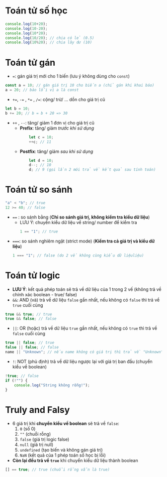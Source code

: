 # Toán tử số học 
```js
console.log(10+20);
console.log(10-20);
console.log(10*20);
console.log(10/20); // chia có lẻ (0.5)
console.log(10%20); // chia lây dư (10)
```

# Toán tử gán
- `=`: gán giá trị mới cho 1 biến (lưu ý không dùng cho `const`)
```js 
const a = 10; // gán giá trị 10 cho biến a (chỉ gán khi khai báo)
a = 20; // báo lỗi vì a là const
```
- `+=`, `-=` , `*=` , `/=`: cộng/ trừ/ ... dồn cho giá trị cũ 
```js
let b = 10;
b += 20; // b = b + 20 => 30
```
- `++` , `--`: tăng/ giảm 1 đơn vị cho giá trị cũ
    - **Prefix**: tăng/ giảm *trước khi sử dụng* 
        ```js 
            let c = 10;
            ++c; // 11
        ```
    - **Postfix**: tăng/ giảm *sau khi sử dụng*
        ```js
            let d = 10;
            d--; // 10
            d; // 9 (gọi lần 2 mới trả về kết quả sau tính toán)
        ```

# Toán tử so sánh
```js
"a" < "b"; // true
12 >= 40; // false
```
- `==` : so sánh bằng (**Chỉ so sánh giá trị, không kiểm tra kiểu dữ liệu**)
  - LƯU Ý: chuyển kiểu dữ liệu về string/ number để kiểm tra
    ```js
    1 == "1"; // true
    ```
- `===`: so sánh nghiêm ngặt (strict mode) (**Kiểm tra cả giá trị và kiểu dữ liệu**)
    ```js
    1 === "1"; // false (do 2 vế không cùng kiểu dữ liệuliệu)
    ```

# Toán tử logic
- **LƯU Ý**: kết quả phép toán sẽ trả về dữ liệu của 1 trong 2 vế (không trả về chính xác boolean - true/ false)
- `&&`: AND (và) trả về dữ liệu `false` gần nhất, nếu không có `false` thì trả về `true` cuối cùng
```js
true && true; // true
true && false; // false
```
- `||`: OR (hoặc) trả về dữ liệu `true` gần nhất, nếu không có `true` thì trả về `false` cuối cùng
```js
true || false; // true
false || false; // false
name || "Unknown"; // nếu name không có giá trị thì trả về "Unknown"
```
- `!`: NOT (phủ định) trả về dữ liệu ngược lại với giá trị ban đầu (chuyển kiểu về boolean)
```js
!true; // false
if (!"") {
    console.log("String không rỗng!");
}
```
# Truly and Falsy
- 6 giá trị khi **chuyển kiểu về boolean** sẽ trả về `false`:
    1. `0` (số 0)
    2. `""` (chuỗi rỗng)
    3. `false` (giá trị logic false)
    4. `null` (giá trị null)
    5. `undefined` (tạo biến và không gán giá trị)
    6. `NaN` (kết quả của 1 phép toán số học bị lỗi)
- **Còn lại đều trả về `true`** khi chuyển kiểu dữ liệu thành boolean
```js
[] == true; // true (chuỗi rỗng vẫn là true)
```